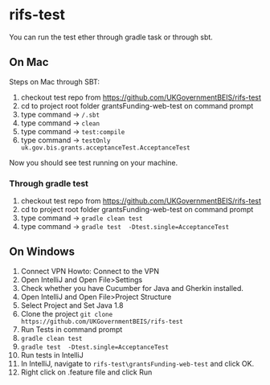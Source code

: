 # rifs-test

You can run the test ether through gradle task or through sbt.

## On Mac

Steps on Mac through SBT:

1. checkout test repo from https://github.com/UKGovernmentBEIS/rifs-test
2. cd to project root folder grantsFunding-web-test on command prompt
3. type command → `/.sbt`
4. type command → `clean`
5. type command → `test:compile`
6. type command → `testOnly uk.gov.bis.grants.acceptanceTest.AcceptanceTest`

Now you should see test running on your machine.

### Through gradle test

1. checkout test repo from https://github.com/UKGovernmentBEIS/rifs-test
2. cd to project root folder grantsFunding-web-test on command prompt
3. type command → `gradle clean test`
4. type command → `gradle test  -Dtest.single=AcceptanceTest`

## On Windows

1. Connect VPN Howto: Connect to the VPN
2. Open IntelliJ and Open File>Settings   
3. Check whether you have Cucumber for Java and Gherkin installed.
4. Open IntelliJ and Open File>Project Structure   
5. Select Project and Set Java 1.8
6. Clone the project   `git clone https://github.com/UKGovernmentBEIS/rifs-test`
7. Run Tests in command prompt   
8. `gradle clean test`   
9. `gradle test  -Dtest.single=AcceptanceTest`
10. Run tests in IntelliJ
11. In IntelliJ, navigate to `rifs-test\grantsFunding-web-test`  and click OK.
12. Right click on .feature file and click Run